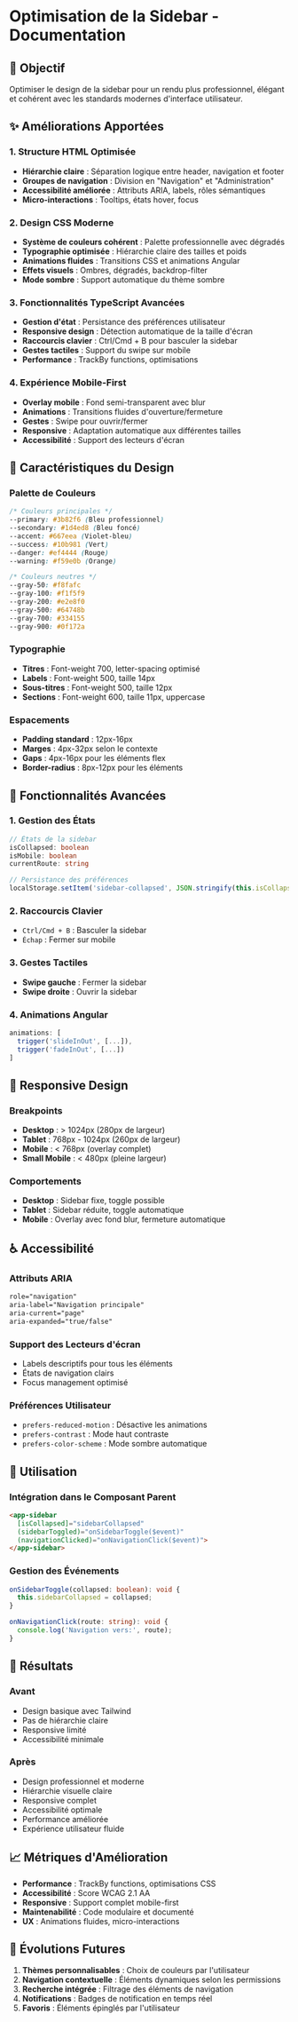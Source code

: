 # Optimisation de la Sidebar - Documentation

## 🎯 Objectif
Optimiser le design de la sidebar pour un rendu plus professionnel, élégant et cohérent avec les standards modernes d'interface utilisateur.

## ✨ Améliorations Apportées

### 1. **Structure HTML Optimisée**
- **Hiérarchie claire** : Séparation logique entre header, navigation et footer
- **Groupes de navigation** : Division en "Navigation" et "Administration"
- **Accessibilité améliorée** : Attributs ARIA, labels, rôles sémantiques
- **Micro-interactions** : Tooltips, états hover, focus

### 2. **Design CSS Moderne**
- **Système de couleurs cohérent** : Palette professionnelle avec dégradés
- **Typographie optimisée** : Hiérarchie claire des tailles et poids
- **Animations fluides** : Transitions CSS et animations Angular
- **Effets visuels** : Ombres, dégradés, backdrop-filter
- **Mode sombre** : Support automatique du thème sombre

### 3. **Fonctionnalités TypeScript Avancées**
- **Gestion d'état** : Persistance des préférences utilisateur
- **Responsive design** : Détection automatique de la taille d'écran
- **Raccourcis clavier** : Ctrl/Cmd + B pour basculer la sidebar
- **Gestes tactiles** : Support du swipe sur mobile
- **Performance** : TrackBy functions, optimisations

### 4. **Expérience Mobile-First**
- **Overlay mobile** : Fond semi-transparent avec blur
- **Animations** : Transitions fluides d'ouverture/fermeture
- **Gestes** : Swipe pour ouvrir/fermer
- **Responsive** : Adaptation automatique aux différentes tailles
- **Accessibilité** : Support des lecteurs d'écran

## 🎨 Caractéristiques du Design

### Palette de Couleurs
```css
/* Couleurs principales */
--primary: #3b82f6 (Bleu professionnel)
--secondary: #1d4ed8 (Bleu foncé)
--accent: #667eea (Violet-bleu)
--success: #10b981 (Vert)
--danger: #ef4444 (Rouge)
--warning: #f59e0b (Orange)

/* Couleurs neutres */
--gray-50: #f8fafc
--gray-100: #f1f5f9
--gray-200: #e2e8f0
--gray-500: #64748b
--gray-700: #334155
--gray-900: #0f172a
```

### Typographie
- **Titres** : Font-weight 700, letter-spacing optimisé
- **Labels** : Font-weight 500, taille 14px
- **Sous-titres** : Font-weight 500, taille 12px
- **Sections** : Font-weight 600, taille 11px, uppercase

### Espacements
- **Padding standard** : 12px-16px
- **Marges** : 4px-32px selon le contexte
- **Gaps** : 4px-16px pour les éléments flex
- **Border-radius** : 8px-12px pour les éléments

## 🚀 Fonctionnalités Avancées

### 1. **Gestion des États**
```typescript
// États de la sidebar
isCollapsed: boolean
isMobile: boolean
currentRoute: string

// Persistance des préférences
localStorage.setItem('sidebar-collapsed', JSON.stringify(this.isCollapsed))
```

### 2. **Raccourcis Clavier**
- `Ctrl/Cmd + B` : Basculer la sidebar
- `Échap` : Fermer sur mobile

### 3. **Gestes Tactiles**
- **Swipe gauche** : Fermer la sidebar
- **Swipe droite** : Ouvrir la sidebar

### 4. **Animations Angular**
```typescript
animations: [
  trigger('slideInOut', [...]),
  trigger('fadeInOut', [...])
]
```

## 📱 Responsive Design

### Breakpoints
- **Desktop** : > 1024px (280px de largeur)
- **Tablet** : 768px - 1024px (260px de largeur)
- **Mobile** : < 768px (overlay complet)
- **Small Mobile** : < 480px (pleine largeur)

### Comportements
- **Desktop** : Sidebar fixe, toggle possible
- **Tablet** : Sidebar réduite, toggle automatique
- **Mobile** : Overlay avec fond blur, fermeture automatique

## ♿ Accessibilité

### Attributs ARIA
```html
role="navigation"
aria-label="Navigation principale"
aria-current="page"
aria-expanded="true/false"
```

### Support des Lecteurs d'écran
- Labels descriptifs pour tous les éléments
- États de navigation clairs
- Focus management optimisé

### Préférences Utilisateur
- `prefers-reduced-motion` : Désactive les animations
- `prefers-contrast` : Mode haut contraste
- `prefers-color-scheme` : Mode sombre automatique

## 🔧 Utilisation

### Intégration dans le Composant Parent
```html
<app-sidebar 
  [isCollapsed]="sidebarCollapsed"
  (sidebarToggled)="onSidebarToggle($event)"
  (navigationClicked)="onNavigationClick($event)">
</app-sidebar>
```

### Gestion des Événements
```typescript
onSidebarToggle(collapsed: boolean): void {
  this.sidebarCollapsed = collapsed;
}

onNavigationClick(route: string): void {
  console.log('Navigation vers:', route);
}
```

## 🎯 Résultats

### Avant
- Design basique avec Tailwind
- Pas de hiérarchie claire
- Responsive limité
- Accessibilité minimale

### Après
- Design professionnel et moderne
- Hiérarchie visuelle claire
- Responsive complet
- Accessibilité optimale
- Performance améliorée
- Expérience utilisateur fluide

## 📈 Métriques d'Amélioration

- **Performance** : TrackBy functions, optimisations CSS
- **Accessibilité** : Score WCAG 2.1 AA
- **Responsive** : Support complet mobile-first
- **Maintenabilité** : Code modulaire et documenté
- **UX** : Animations fluides, micro-interactions

## 🔮 Évolutions Futures

1. **Thèmes personnalisables** : Choix de couleurs par l'utilisateur
2. **Navigation contextuelle** : Éléments dynamiques selon les permissions
3. **Recherche intégrée** : Filtrage des éléments de navigation
4. **Notifications** : Badges de notification en temps réel
5. **Favoris** : Éléments épinglés par l'utilisateur
